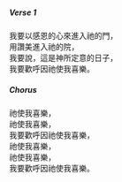##### Verse 1
我要以感恩的心來進入祂的門，  
用讚美進入祂的院，  
我要說，這是神所定意的日子，  
我要歡呼因祂使我喜樂。  

##### Chorus
祂使我喜樂，  
祂使我喜樂，  
我要歡呼因祂使我喜樂，  
祂使我喜樂，  
祂使我喜樂，  
我要歡呼因祂使我喜樂。  
